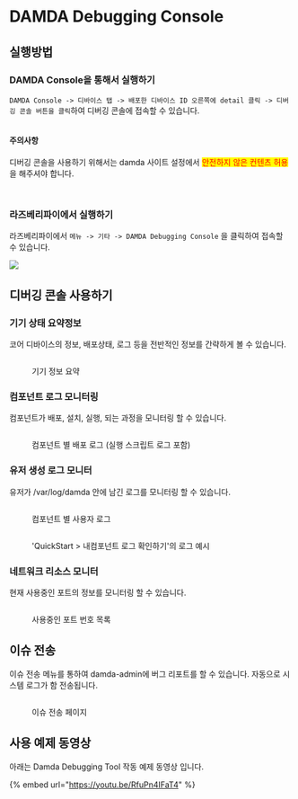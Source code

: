 # DAMDA Debugging Console

## 실행방법

### DAMDA Console을 통해서 실행하기

`DAMDA Console -> 디바이스 탭 -> 배포한 디바이스 ID 오른쪽에 detail 클릭 -> 디버깅 콘솔 버튼을 클릭`하여 디버깅 콘솔에 접속할 수 있습니다.

<figure><img src="../../.gitbook/assets/image (11) (1).png" alt=""><figcaption></figcaption></figure>

#### 주의사항

디버깅 콘솔을 사용하기 위해서는 damda 사이트 설정에서 <mark style="color:red;">안전하지 않은 컨텐츠 허용</mark>을 해주셔야 합니다.

<figure><img src="../../.gitbook/assets/image (10) (3).png" alt=""><figcaption></figcaption></figure>

<figure><img src="../../.gitbook/assets/image (1) (8) (1).png" alt=""><figcaption></figcaption></figure>



### 라즈베리파이에서 실행하기

라즈베리파이에서 `메뉴 -> 기타 -> DAMDA Debugging Console` 을 클릭하여 접속할 수 있습니다.

![](<../../.gitbook/assets/image (34) (1).png>)



## 디버깅 콘솔 사용하기

### 기기 상태 요약정보

코어 디바이스의 정보, 배포상태, 로그 등을 전반적인 정보를 간략하게 볼 수 있습니다.

<figure><img src="../../.gitbook/assets/image (4) (4).png" alt=""><figcaption><p>기기 정보 요약</p></figcaption></figure>

### 컴포넌트 로그 모니터링

컴포넌트가 배포, 설치, 실행, 되는 과정을 모니터링 할 수 있습니다.

<figure><img src="../../.gitbook/assets/image (11).png" alt=""><figcaption><p>컴포넌트 별 배포 로그 (실행 스크립트 로그 포함)</p></figcaption></figure>

### 유저 생성 로그 모니터

유저가 /var/log/damda 안에 남긴 로그를 모니터링 할 수 있습니다.

<figure><img src="../../.gitbook/assets/image (1) (1) (5).png" alt=""><figcaption><p>컴포넌트 별 사용자 로그</p></figcaption></figure>

<figure><img src="../../.gitbook/assets/image (7) (2) (1).png" alt=""><figcaption><p>'QuickStart > 내컴포넌트 로그 확인하기'의 로그 예시</p></figcaption></figure>

### 네트워크 리소스 모니터

현재 사용중인 포트의 정보를 모니터링 할 수 있습니다.

<figure><img src="../../.gitbook/assets/image (6) (2) (1).png" alt=""><figcaption><p>사용중인 포트 번호 목록</p></figcaption></figure>

## 이슈 전송

이슈 전송 메뉴를 통하여 damda-admin에 버그 리포트를 할 수 있습니다. 자동으로 시스템 로그가 함 전송됩니다.

<figure><img src="../../.gitbook/assets/image (21).png" alt=""><figcaption><p>이슈 전송 페이지</p></figcaption></figure>

## 사용 예제 동영상

아래는 Damda Debugging Tool 작동 예제 동영상 입니다.&#x20;

{% embed url="https://youtu.be/RfuPn4IFaT4" %}
